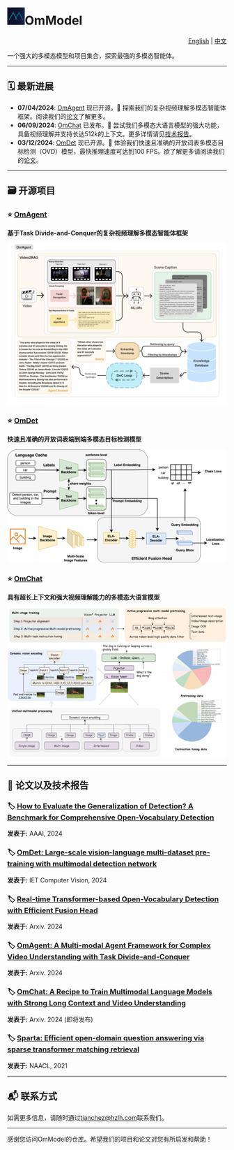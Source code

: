 # <img src="omlab.png" alt="speed" width=40>OmModel  

<p align="right">
<a href="README.md">English</a> | <a href="README_ZH.md">中文</a>
</p>

一个强大的多模态模型和项目集合，探索最强的多模态智能体。

---

## 🗓️ 最新进展
* **07/04/2024**: [OmAgent](https://github.com/OmLab/Project1) 现已开源。🌟 探索我们的复杂视频理解多模态智能体框架。阅读我们的[论文](https://arxiv.org/abs/2406.16620)了解更多。
* **06/09/2024**: [OmChat](https://github.com/OmLab/Project1) 已发布。🎉 尝试我们多模态大语言模型的强大功能，具备视频理解并支持长达512k的上下文。更多详情请见[技术报告]()。
* **03/12/2024**: [OmDet](https://github.com/om-ai-lab/OmDet) 现已开源。🚀 体验我们快速且准确的开放词表多模态目标检测（OVD）模型，最快推理速度可达到100 FPS。欲了解更多请阅读我们的[论文](https://arxiv.org/abs/2209.05946)。


---

## 🗃️ 开源项目

### ⭐️ [OmAgent](https://github.com/OmLab/Project1)
**基于Task Divide-and-Conquer的复杂视频理解多模态智能体框架**

<img src="OmAgent.png" alt="speed" width=600>

### ⭐️ [OmDet](https://github.com/om-ai-lab/OmDet)
**快速且准确的开放词表端到端多模态目标检测模型** 

<img src="turbo_model_structure.jpeg" alt="Image 1" width=600>

### ⭐️ [OmChat](https://github.com/OmLab/Project3)
**具有超长上下文和强大视频理解能力的多模态大语言模型**

<img src="omchat_structure.jpg" alt="speed" width=600>

---

## 📜 论文以及技术报告

### 🏷️ [How to Evaluate the Generalization of Detection? A Benchmark for Comprehensive Open-Vocabulary Detection](https://ojs.aaai.org/index.php/AAAI/article/view/28485/28945)
**发表于:** AAAI, 2024

### 🏷️ [OmDet: Large-scale vision-language multi-dataset pre-training with multimodal detection network](https://arxiv.org/abs/2209.05946)
**发表于:** IET Computer Vision, 2024  

### 🏷️ [Real-time Transformer-based Open-Vocabulary Detection with Efficient Fusion Head](https://arxiv.org/abs/2403.06892)
**发表于:** Arxiv. 2024  

### 🏷️ [OmAgent: A Multi-modal Agent Framework for Complex Video Understanding with Task Divide-and-Conquer](https://arxiv.org/abs/2406.16620)
**发表于:** Arxiv. 2024  

### 🏷️ [OmChat: A Recipe to Train Multimodal Language Models with Strong Long Context and Video Understanding]()
**发表于:** Arxiv. 2024 (即将发布)

### 🏷️ [Sparta: Efficient open-domain question answering via sparse transformer matching retrieval](https://arxiv.org/pdf/2009.13013)
**发表于:** NAACL, 2021


---

## 📬 联系方式

如需更多信息，请随时通过[tianchez@hzlh.com](mailto:tianchez@hzlh.com)联系我们。

---

感谢您访问OmModel的仓库。希望我们的项目和论文对您有所启发和帮助！

